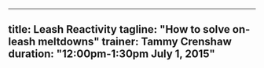 
---
title: Leash Reactivity
tagline: "How to solve on-leash meltdowns"
trainer: Tammy Crenshaw 
duration: "12:00pm-1:30pm July 1, 2015"
---
